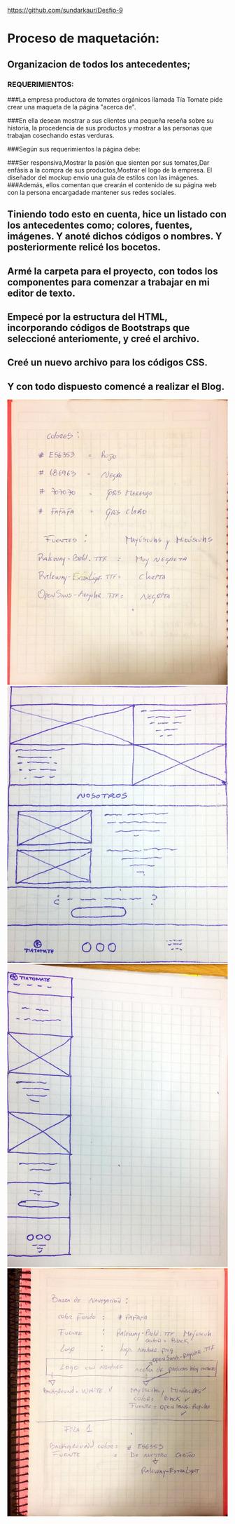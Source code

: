 https://github.com/sundarkaur/Desfio-9

# Proceso de maquetación:
## Organizacion de todos los antecedentes;
### REQUERIMIENTOS:
###La empresa productora de tomates orgánicos llamada Tía Tomate pide crear una maqueta de la página "acerca de".

###En ella desean mostrar a sus clientes una pequeña reseña sobre su historia, la procedencia de sus productos y mostrar a las personas que trabajan cosechando estas verduras.

###Según sus requerimientos la página debe:

###Ser responsiva,Mostrar la pasión que sienten por sus tomates,Dar enfásis a la compra de sus productos,Mostrar el logo de la empresa. El diseñador del mockup envío una guía de estilos con las imágenes.
###Además, ellos comentan que crearán el contenido de su página web con la persona encargadade mantener sus redes sociales.

## Tiniendo todo esto en cuenta, hice un listado con los antecedentes como; colores, fuentes, imágenes. Y anoté dichos códigos o nombres. Y posteriormente relicé los bocetos.

## Armé la carpeta para el proyecto, con todos los componentes para comenzar a trabajar en mi editor de texto.
## Empecé por la estructura del HTML, incorporando códigos de Bootstraps que seleccioné anteriomente, y creé el archivo.
## Creé un nuevo archivo para los códigos CSS.
## Y con todo dispuesto comencé a realizar el Blog.

![](img/listado.png)
![](img/maqueta1.png)
![](img/maqueta2.png)
![](img/maqueta3.png)

